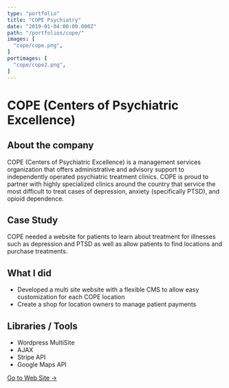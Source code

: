 ```yaml
---
type: "portfolio"
title: "COPE Psychiatry"
date: "2019-01-04:00:00.000Z"
path: "/portfolios/cope/"
images: [
  "cope/cope.png",
]
portimages: [
  "cope/cope2.png",
]
---
```


# COPE (Centers of Psychiatric Excellence)

## About the company
COPE (Centers of Psychiatric Excellence) is a management services organization that offers administrative and advisory support to independently operated psychiatric treatment clinics.  COPE is proud to partner with highly specialized clinics around the country that service the most difficult to treat cases of depression, anxiety (specifically PTSD), and opioid dependence. 

## Case Study
COPE needed a website for patients to learn about treatment for illnesses such as depression and PTSD as well as allow patients to find locations and purchase treatments.

## What I did
- Developed a multi site website with a flexible CMS to allow easy customization for each COPE location
- Create a shop for location owners to manage patient payments

## Libraries / Tools
- Wordpress MultiSite
- AJAX
- Stripe API
- Google Maps API

[Go to Web Site →](http://www.copepsychiatry.com/)
